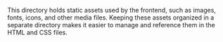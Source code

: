 This directory holds static assets used by the frontend, such as images, fonts, icons, and other media files. Keeping these assets organized in a separate directory makes it easier to manage and reference them in the HTML and CSS files.